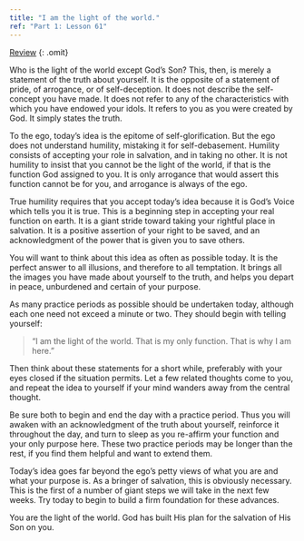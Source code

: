 ```yaml
---
title: "I am the light of the world."
ref: "Part 1: Lesson 61"
---
```


<a class="hide-review" href="/acim/workbook/l081/#l061">Review</a>
{: .omit}

Who is the light of the world except God’s Son? This, then, is merely a
statement of the truth about yourself. It is the opposite of a statement
of pride, of arrogance, or of self-deception. It does not describe the
self-concept you have made. It does not refer to any of the
characteristics with which you have endowed your idols. It refers to you
as you were created by God. It simply states the truth.

To the ego, today’s idea is the epitome of self-glorification. But the
ego does not understand humility, mistaking it for self-debasement.
Humility consists of accepting your role in salvation, and in taking no
other. It is not humility to insist that you cannot be the light of the
world, if that is the function God assigned to you. It is only arrogance
that would assert this function cannot be for you, and arrogance is
always of the ego.

True humility requires that you accept today’s idea because it is God’s
Voice which tells you it is true. This is a beginning step in accepting
your real function on earth. It is a giant stride toward taking your
rightful place in salvation. It is a positive assertion of your right to
be saved, and an acknowledgment of the power that is given you to save
others.

You will want to think about this idea as often as possible today. It is
the perfect answer to all illusions, and therefore to all temptation. It
brings all the images you have made about yourself to the truth, and
helps you depart in peace, unburdened and certain of your purpose.

As many practice periods as possible should be undertaken today,
although each one need not exceed a minute or two. They should begin
with telling yourself:

> “I am the light of the world. That is my only function. That is why I
> am here.”

Then think about these statements for a short while, preferably with
your eyes closed if the situation permits. Let a few related thoughts
come to you, and repeat the idea to yourself if your mind wanders
away from the central thought.

Be sure both to begin and end the day with a practice period. Thus you
will awaken with an acknowledgment of the truth about yourself,
reinforce it throughout the day, and turn to sleep as you re-affirm your
function and your only purpose here. These two practice periods may be
longer than the rest, if you find them helpful and want to extend them.

Today’s idea goes far beyond the ego’s petty views of what you are and
what your purpose is. As a bringer of salvation, this is obviously
necessary. This is the first of a number of giant steps we will take in
the next few weeks. Try today to begin to build a firm foundation for
these advances.

You are the light of the world. God has built His plan for the salvation
of His Son on you.

